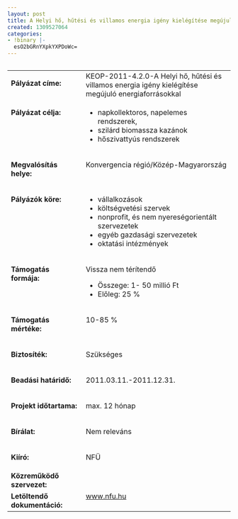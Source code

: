 ```yaml
---
layout: post
title: A Helyi hő, hűtési és villamos energia igény kielégítése megújuló energiaforrásokkal
created: 1309527064
categories:
- !binary |-
  esO2bGRnYXpkYXPDoWc=
---
```

<table align="left" border="0" cellpadding="0" cellspacing="0"><tbody><tr><td valign="top" width="187"><p><strong>Pályázat címe:</strong></p></td><td valign="top" width="428">KEOP-2011-4.2.0-A Helyi hő, hűtési és villamos energia igény kielégítése megújuló energiaforrásokkal</td></tr><tr><td valign="top" width="187"><p><strong>Pályázat célja:</strong></p></td><td valign="top" width="428"><ul><li>napkollektoros, napelemes rendszerek,</li><li>szilárd biomassza kazánok</li><li>hőszivattyús rendszerek</li></ul></td></tr><tr><td valign="top" width="187"><p><strong>Megvalósítás helye:&nbsp;</strong></p></td><td valign="top" width="428"><p>Konvergencia régió/Közép-Magyarország</p></td></tr><tr align="left" valign="top"><td valign="top" width="187"><p><strong>Pályázók köre:</strong></p></td><td valign="top" width="428"><ul><li>vállalkozások</li><li>költségvetési szervek</li><li>nonprofit, és nem nyereségorientált szervezetek</li><li>egyéb gazdasági szervezetek</li><li>oktatási intézmények</li></ul></td></tr><tr><td valign="top" width="187"><p><strong>Támogatás formája:</strong></p></td><td valign="top" width="428"><p>Vissza nem térítendő</p><ul><li>Összege: 1- 50 millió Ft</li><li>Előleg: 25 % &nbsp;&nbsp;</li></ul></td></tr><tr><td valign="top" width="187"><p><strong>Támogatás mértéke:</strong></p></td><td valign="top" width="428"><p>10-85 %</p></td></tr><tr><td valign="top" width="187"><p><strong>Biztosíték:</strong></p></td><td valign="top" width="428"><p>Szükséges</p></td></tr><tr><td valign="top" width="187"><p><strong>Beadási határidő:</strong></p></td><td valign="top" width="428"><p>2011.03.11.-2011.12.31.</p></td></tr><tr><td valign="top" width="187"><p><strong>Projekt időtartama:</strong></p></td><td valign="top" width="428"><p>max. 12 hónap</p></td></tr><tr><td valign="top" width="187"><p><strong>Bírálat:</strong></p></td><td valign="top" width="428"><p>Nem releváns</p></td></tr><tr><td valign="top" width="187"><p><strong>Kiíró:</strong></p></td><td valign="top" width="428"><p>NFÜ</p></td></tr><tr><td valign="top" width="187"><strong>Közreműködő szervezet:</strong></td><td valign="top" width="428">&nbsp;</td></tr><tr><td valign="top" width="187"><strong>Letöltendő dokumentáció:</strong></td><td valign="top" width="428"><a href="http://www.nfu.hu/">www.nfu.hu</a></td></tr></tbody></table><p>&nbsp;</p><p>&nbsp;</p><p>&nbsp;</p><p><br><a href="http://www.nfu.hu/"></a></p>
